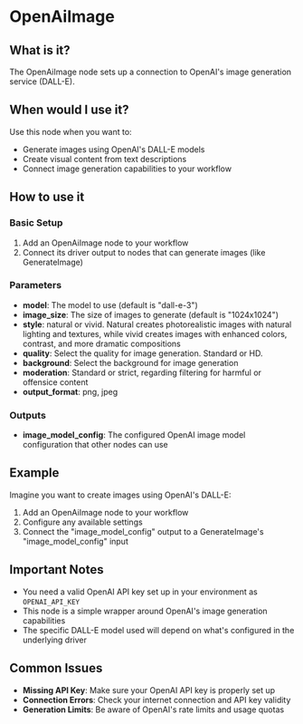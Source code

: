 # OpenAiImage

## What is it?

The OpenAiImage node sets up a connection to OpenAI's image generation service (DALL-E).

## When would I use it?

Use this node when you want to:

- Generate images using OpenAI's DALL-E models
- Create visual content from text descriptions
- Connect image generation capabilities to your workflow

## How to use it

### Basic Setup

1. Add an OpenAiImage node to your workflow
1. Connect its driver output to nodes that can generate images (like GenerateImage)

### Parameters

- **model**: The model to use (default is "dall-e-3")
- **image_size**: The size of images to generate (default is "1024x1024")
- **style**: natural or vivid. Natural creates photorealistic images with natural lighting and textures, while vivid creates images with enhanced colors, contrast, and more dramatic compositions
- **quality**: Select the quality for image generation.  Standard or HD.
- **background**: Select the background for image generation
- **moderation**: Standard or strict, regarding filtering for harmful or offensice content
- **output_format**: png, jpeg


### Outputs

- **image_model_config**: The configured OpenAI image model configuration that other nodes can use

## Example

Imagine you want to create images using OpenAI's DALL-E:

1. Add an OpenAiImage node to your workflow
1. Configure any available settings
1. Connect the "image_model_config" output to a GenerateImage's "image_model_config" input

## Important Notes

- You need a valid OpenAI API key set up in your environment as `OPENAI_API_KEY`
- This node is a simple wrapper around OpenAI's image generation capabilities
- The specific DALL-E model used will depend on what's configured in the underlying driver

## Common Issues

- **Missing API Key**: Make sure your OpenAI API key is properly set up
- **Connection Errors**: Check your internet connection and API key validity
- **Generation Limits**: Be aware of OpenAI's rate limits and usage quotas
